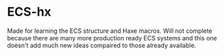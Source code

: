 # ECS-hx

Made for learning the ECS structure and Haxe macros. Will not complete because there are many more production ready ECS systems and this one doesn't add much new ideas compaired to those already available.